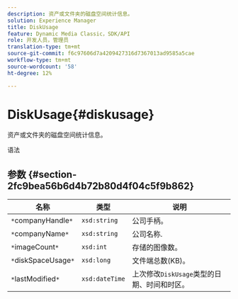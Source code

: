 ```yaml
---
description: 资产或文件夹的磁盘空间统计信息。
solution: Experience Manager
title: DiskUsage
feature: Dynamic Media Classic，SDK/API
role: 开发人员，管理员
translation-type: tm+mt
source-git-commit: f6c97606d7a4209427316d7367013ad9585a5cae
workflow-type: tm+mt
source-wordcount: '58'
ht-degree: 12%

---
```



# DiskUsage{#diskusage}

资产或文件夹的磁盘空间统计信息。

语法

## 参数 {#section-2fc9bea56b6d4b72b80d4f04c5f9b862}

| 名称 | 类型 | 说明 |
|---|---|---|
| `*`companyHandle`*` | `xsd:string` | 公司手柄。 |
| `*`companyName`*` | `xsd:string` | 公司名称. |
| `*`imageCount`*` | `xsd:int` | 存储的图像数。 |
| `*`diskSpaceUsage`*` | `xsd:long` | 文件端总数(KB)。 |
| `*`lastModified`*` | `xsd:dateTime` | 上次修改`DiskUsage`类型的日期、时间和时区。 |

